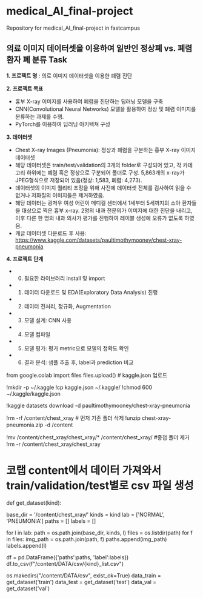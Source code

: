 # medical_AI_final-project
Repository for medical_AI_final-project in fastcampus


## 의료 이미지 데이터셋을 이용하여 일반인 정상폐 vs. 폐렴 환자 폐 분류 Task
**1. 프로젝트 명** : 의료 이미지 데이터셋을 이용한 폐렴 진단

**2. 프로젝트 목표**
- 흉부 X-ray 이미지를 사용하여 폐렴을 진단하는 딥러닝 모델을 구축
- CNN(Convolutional Neural Networks) 모델을 활용하여 정상 및 폐렴 이미지를 분류하는 과제를 수행.
- PyTorch를 이용하여 딥러닝 아키텍쳐 구성

**3. 데이터셋**
- Chest X-ray Images (Pneumonia): 정상과 폐렴을 구분하는 흉부 X-ray 이미지 데이터셋
- 해당 데이터셋은 train/test/validation의 3개의 folder로 구성되어 있고, 각 카테고리 하위에는 폐렴 혹은 정상으로 구분되어 폴더로 구성. 5,863개의 x-ray가 JPEG형식으로 저장되어 있음(정상: 1,583, 폐렴: 4,273).
- 데이터셋의 이미지 퀄리티 조정을 위해 사전에 데이터셋 전체를 검사하여 읽을 수 없거나 저화질의 이미지들은 제거하였음.
- 해당 데이터는 광저우 여성 어린이 메디컬 센터에서 1세부터 5세까지의 소아 환자들을 대상으로 찍은 흉부 x-ray. 2명의 내과 전문의가 이미지에 대한 진단을 내리고, 이후 다른 한 명의 내과 의사가 평가를 진행하여 레이블 생성에 오류가 없도록 하였음.
- 캐글 데이터셋 다운로드 후 사용: https://www.kaggle.com/datasets/paultimothymooney/chest-xray-pneumonia


**4. 프로젝트 단계**
- 0) 필요한 라이브러리 install 및 import
- 1) 데이터 다운로드 및 EDA(Exploratory Data Analysis) 진행
- 2) 데이터 전처리, 정규화, Augmentation
- 3) 모델 설계: CNN 사용
- 4) 모델 컴파일
- 5) 모델 평가: 평가 metric으로 모델의 정확도 확인
- 6) 결과 분석: 샘플 추출 후, label과 prediction 비교



from google.colab import files
files.upload()  # kaggle.json 업로드

!mkdir -p ~/.kaggle
!cp kaggle.json ~/.kaggle/
!chmod 600 ~/.kaggle/kaggle.json

!kaggle datasets download -d paultimothymooney/chest-xray-pneumonia

!rm -rf /content/chest_xray  # 먼저 기존 폴더 삭제
!unzip chest-xray-pneumonia.zip -d /content


!mv /content/chest_xray/chest_xray/* /content/chest_xray/ #중첩 폴더 제거
!rm -r /content/chest_xray/chest_xray





# 코랩 content에서 데이터 가져와서 train/validation/test별로 csv 파일 생성

def get_dataset(kind):

  base_dir = '/content/chest_xray/'
  kinds = kind
  lab = ['NORMAL', 'PNEUMONIA']
  paths = []
  labels = []

  for l in lab:
    path = os.path.join(base_dir, kinds, l)
    files = os.listdir(path)
    for f in files:
      img_path = os.path.join(path, f)
      paths.append(img_path)
      labels.append(l)


  df = pd.DataFrame({'paths':paths, 'label':labels})
  df.to_csv(f"/content/DATA/csv/{kind}_list.csv")

os.makedirs("/content/DATA/csv", exist_ok=True)
data_train = get_dataset('train')
data_test = get_dataset('test')
data_val = get_dataset('val')
